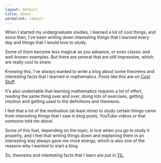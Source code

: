 ```yaml
---
layout: default
title: About
permalink: /about/
---
```


When I started my undergraduate studies, I learned a lot of cool things, and since then, I've been writing down interesting things that I learned every day and things that I would love to study.

Some of them become less magical as you advance, or even classic and well-known examples. But there are several that are still impressive, which are really cool to share.

Knowing this, I've always wanted to write a blog about some theorems and interesting facts that I learned in mathematics. Posts like this are on [Cool Stuff](/cool-stuffs/).

It's also undeniable that learning mathematics requires a lot of effort, reading the same thing over and over, doing lots of exercises, getting intuition and getting used to the definitions and theorems.

I feel that a lot of the motivation (at least mine) to study certain things came from interesting things that I saw in blog posts, YouTube videos or that someone told me about.

Some of this fuel, depending on the topic, is lost when you go to study it properly, and I feel that writing things down and explaining them in an interesting way always gave me more energy, which is also one of the reasons why I wanted to start a blog.

So, theorems and interesting facts that I learn are put in [TIL](/til/).